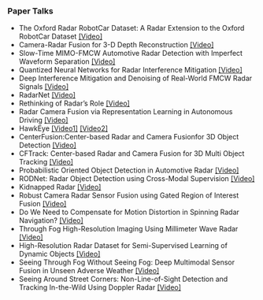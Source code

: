 ### Paper Talks
* The Oxford Radar RobotCar Dataset: A Radar Extension to the Oxford RobotCar Dataset [[Video]](https://www.youtube.com/watch?v=rzDDDTNxhAo)
* Camera-Radar Fusion for 3-D Depth Reconstruction [[Video]](https://www.youtube.com/watch?v=T9c75fmmxyQ)
* Slow-Time MIMO-FMCW Automotive Radar Detection with Imperfect Waveform Separation [[Video]](https://www.youtube.com/watch?v=V1e6iBWhGvs)
* Quantized Neural Networks for Radar Interference Mitigation [[Video]](https://www.youtube.com/watch?v=1k3q9zTLMAo)
* Deep Interference Mitigation and Denoising of Real-World FMCW Radar Signals [[Video]](https://www.youtube.com/watch?v=DJY9Zk1p9-g)
* RadarNet [[Video]](https://www.youtube.com/watch?v=1INZR5QAv60)
* Rethinking of Radar’s Role [[Video]](https://www.youtube.com/watch?v=gLu-lVM3X7s)
* Radar Camera Fusion via Representation Learning in Autonomous Driving [[Video]](https://www.youtube.com/watch?v=kBkdw4qFznU&t=5s)
* HawkEye  [[Video1]](https://www.youtube.com/watch?v=JskCM4uWajw) [[Video2]](https://www.youtube.com/watch?v=GrAiUcYimI0)
* CenterFusion:Center-based Radar and Camera Fusionfor 3D Object Detection [[Video]](https://www.youtube.com/watch?v=tr5jyfO55U8)
* CFTrack: Center-based Radar and Camera Fusion for 3D Multi Object Tracking [[Video]](https://www.youtube.com/watch?v=_vuO19L6L0Q)
* Probabilistic Oriented Object Detection in Automotive Radar [[Video]](https://www.youtube.com/watch?v=8AaxkKhAsSA)
* RODNet: Radar Object Detection using Cross-Modal Supervision [[Video]](https://www.youtube.com/watch?v=UZbxI4o2-7g)
* Kidnapped Radar [[Video]](https://www.youtube.com/watch?v=Zqptab9W1Yw)
* Robust Camera Radar Sensor Fusion using Gated Region of Interest Fusion [[Video]](https://www.youtube.com/watch?v=SBgZIa_IBPc)
* Do We Need to Compensate for Motion Distortion in Spinning Radar Navigation? [[Video]](https://www.youtube.com/watch?v=fIk_CMG1lho)
* Through Fog High-Resolution Imaging Using Millimeter Wave Radar [[Video]](https://www.youtube.com/watch?v=2quI_pY_LSI)
* High-Resolution Radar Dataset for Semi-Supervised Learning of Dynamic Objects [[Video]](https://www.youtube.com/watch?v=bixc-lUuZkw)
* Seeing Through Fog Without Seeing Fog: Deep Multimodal Sensor Fusion in Unseen Adverse Weather [[Video]](https://www.youtube.com/watch?v=HPT4nsCkT5Q)
* Seeing Around Street Corners: Non-Line-of-Sight Detection and Tracking In-the-Wild Using Doppler Radar [[Video]](https://www.youtube.com/watch?v=y1WUHuZd8Mg)
